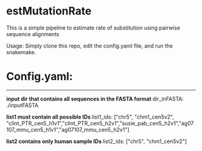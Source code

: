 # estMutationRate
This is a simple pipeline to estimate rate of substitution using pairwise sequence alignments

Usage:
  Simply clone this repo, edit the config.yaml file, and run the snakemake.

# Config.yaml:

---
<b> input dir that contains all sequences in the FASTA format </b>
dir_inFASTA: ./inputFASTA

<b> list1 must contain all possible IDs </b>
list1_ids: ["chr5", "chm1_cen5v2", "clint_PTR_cen5_h1v1","clint_PTR_cen5_h2v1","susie_pab_cen5_h2v1","ag07107_mmu_cen5_h1v1","ag07107_mmu_cen5_h2v1"]

<b> list2 contains only human sample IDs </b>
list2_ids: ["chr5", "chm1_cen5v2"]
